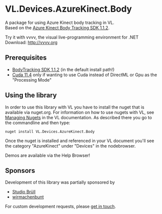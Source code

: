 # VL.Devices.AzureKinect.Body
A package for using Azure Kinect body tracking in VL.  
Based on the [Azure Kinect Body Tracking SDK 1.1.2](https://learn.microsoft.com/en-us/previous-versions/azure/kinect-dk/body-sdk-download).

Try it with vvvv, the visual live-programming environment for .NET  
Download: http://vvvv.org

## Prerequisites
- [BodyTracking SDK 1.1.2](https://learn.microsoft.com/en-us/azure/kinect-dk/body-sdk-download) (in the default install path!)
- [Cuda 11.4](https://developer.nvidia.com/cuda-11-4-0-download-archive) only if wanting to use Cuda instead of DirectML or Gpu as the "Processing Mode"

## Using the library
In order to use this library with VL you have to install the nuget that is available via nuget.org. For information on how to use nugets with VL, see [Managing Nugets](https://thegraybook.vvvv.org/reference/libraries/dependencies.html#manage-nugets) in the VL documentation. As described there you go to the commandline and then type:

    nuget install VL.Devices.AzureKinect.Body

Once the nuget is installed and referenced in your VL document you'll see the category "AzureKinect" under "Devices" in the nodebrowser. 

Demos are available via the Help Browser!

## Sponsors
Development of this library was partially sponsored by
- [Studio Brüll](https://studiobruell.de)
- [wirmachenbunt](https://wirmachenbunt.de)

For custom development requests, please [get in touch](mailto:devvvvs@vvvv.org).